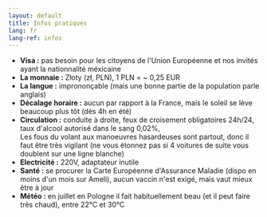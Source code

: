 ```yaml
---
layout: default
title: Infos pratiques
lang: fr
lang-ref: infos
---
```


<div class="row">
  <div class="col-12">
    <ul>
        <li><strong>Visa :</strong> pas besoin pour les citoyens de l'Union Européenne et nos invités ayant la nationnalité méxicaine</li>
        <li><strong>La monnaie :</strong> Złoty (zł, PLN), 1 PLN = ~ 0,25 EUR</li>
        <li><strong>La langue :</strong> imprononçable (mais une bonne partie de la population parle anglais)</li>
        <li><strong>Décalage horaire :</strong> aucun par rapport à la France, mais le soleil se lève beaucoup plus tôt (dès 4h en été)</li>
        <li><strong>Circulation :</strong> conduite à droite, feux de croisement obligatoires 24h/24, taux d'alcool autorisé dans le sang 0,02%,<br />Les fous du volant aux manoeuvres hasardeuses sont partout, donc il faut être très vigilant (ne vous étonnez pas si 4 voitures de suite vous doublent sur une ligne blanche)</li>
        <li><strong>Electricité :</strong> 220V, adaptateur inutile</li>
        <li><strong>Santé :</strong> se procurer la Carte Européenne d'Assurance Maladie (dispo en moins d'un mois sur Ameli), aucun vaccin n'est exigé, mais vaut mieux être à jour</li>
        <li><strong>Météo :</strong> en juillet en Pologne il fait habituellement beau (et il peut faire très chaud), entre 22°C et 30°C</li>
    </ul>
  </div>
</div>
